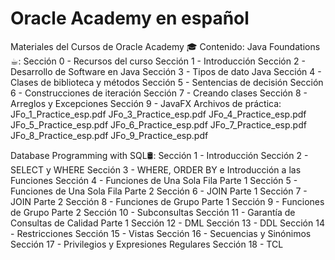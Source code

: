 # Oracle Academy en español
Materiales del Cursos de Oracle Academy 🎓
Contenido:
Java Foundations☕︎:
    Sección 0 - Recursos del curso
    Sección 1 - Introducción
    Sección 2 - Desarrollo de Software en Java
    Sección 3 - Tipos de dato Java
    Sección 4 - Clases de biblioteca y métodos
    Sección 5 - Sentencias de decisión
    Sección 6 - Construcciones de iteración
    Sección 7 - Creando clases
    Sección 8 - Arreglos y Excepciones
    Sección 9 - JavaFX
  Archivos de práctica:
    JFo_1_Practice_esp.pdf
    JFo_3_Practice_esp.pdf
    JFo_4_Practice_esp.pdf
    JFo_5_Practice_esp.pdf
    JFo_6_Practice_esp.pdf
    JFo_7_Practice_esp.pdf
    JFo_8_Practice_esp.pdf
    JFo_9_Practice_esp.pdf

Database Programming with SQL🛢:
Sección 1 - Introducción
Sección 2 - SELECT y WHERE
Sección 3 - WHERE, ORDER BY e Introducción a las Funciones
Sección 4 - Funciones de Una Sola Fila Parte 1
Sección 5 - Funciones de Una Sola Fila Parte 2
Sección 6 - JOIN Parte 1
Sección 7 - JOIN Parte 2
Sección 8 - Funciones de Grupo Parte 1
Sección 9 - Funciones de Grupo Parte 2
Sección 10 - Subconsultas
Sección 11 - Garantía de Consultas de Calidad Parte 1
Sección 12 - DML
Sección 13 - DDL
Sección 14 - Restricciones
Sección 15 - Vistas
Sección 16 - Secuencias y Sinónimos
Sección 17 - Privilegios y Expresiones Regulares
Sección 18 - TCL